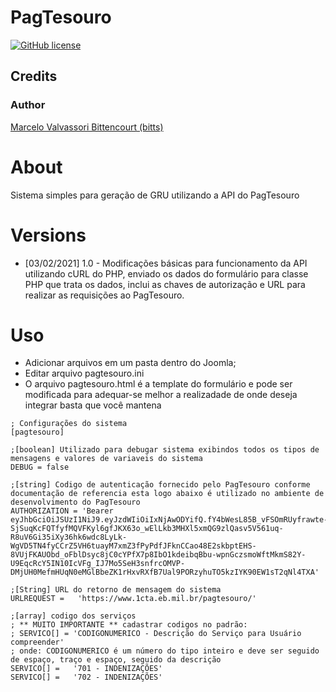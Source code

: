 # PagTesouro

[![GitHub license](https://img.shields.io/apm/l/vim-mode.svg)](LICENSE)

## Credits

### Author
[Marcelo Valvassori Bittencourt (bitts)](https://github.com/bitts)

# About
Sistema simples para geração de GRU utilizando a API do PagTesouro

# Versions
- [03/02/2021] 1.0 - Modificações básicas para funcionamento da API utilizando cURL do PHP, enviado os dados do formulário para classe PHP que trata os dados, inclui as chaves de autorização e URL para realizar as requisições ao PagTesouro.


# Uso
- Adicionar arquivos em um pasta dentro do Joomla;
- Editar arquivo pagtesouro.ini
- O arquivo pagtesouro.html é a template do formulário e pode ser modificada para adequar-se melhor a realizadade de onde deseja integrar basta que você mantena

```
; Configurações do sistema
[pagtesouro]

;[boolean] Utilizado para debugar sistema exibindos todos os tipos de mensagens e valores de variaveis do sistema
DEBUG =	false

;[string] Codigo de autenticação fornecido pelo PagTesouro conforme documentação de referencia esta logo abaixo é utilizado no ambiente de desenvolvimento do PagTesouro
AUTHORIZATION = 'Bearer eyJhbGciOiJSUzI1NiJ9.eyJzdWIiOiIxNjAwODYifQ.fY4bWesL85B_vFSOmRUyfrawte-SjSuqKcFQTfyfMQVFKyl6gfJKX63o_wElLkb3MHXl5xmQG9zlQasv5V561uq-R8uV6Gi35iXy36hk6wdc8LyLk-WgVD5TN4fyCCrZ5VH6tuayM7xmZ3fPyPdfJFknCCao48E2skbptEHS-8VUjFKAUObd_oFblDsyc8jC0cYPfX7p8IbO1kdeibqBbu-wpnGczsmoWftMkmS82Y-U9EqcRcY5IN10IcVFg_IJ7Mo5SeH3snfrcOMVP-DMjUH0MefmHUqN0eMGlBbeZK1rHxvRXfB7Ual9PORzyhuTO5kzIYK90EW1sT2qNl4TXA'

;[String] URL do retorno de mensagem do sistema
URLREQUEST =   'https://www.1cta.eb.mil.br/pagtesouro/'

;[array] codigo dos serviços 
; ** MUITO IMPORTANTE ** cadastrar codigos no padrão:
; SERVICO[] = 'CODIGONUMERICO - Descrição do Serviço para Usuário compreender'
; onde: CODIGONUMERICO é um número do tipo inteiro e deve ser seguido de espaço, traço e espaço, seguido da descrição
SERVICO[] =   '701 - INDENIZAÇÕES'
SERVICO[] =   '702 - INDENIZAÇÕES'
```